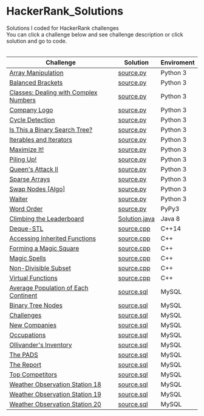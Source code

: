 # HackerRank_Solutions
Solutions I coded for HackerRank challenges <br>
You can click a challenge below and see challenge description or click solution and go to code.<br> <br>

| **Challenge**                         	| **Solution**  	| **Enviroment** 	|
|---------------------------------------	|---------------	|----------------	|
| [Array Manipulation](https://www.hackerrank.com/challenges/crush/problem)                    	| [source.py](https://github.com/HalilUzer/HackerRank_Solutions/blob/main/Array%20Manipulation%20-%20Python%203/source.py)     	| Python 3       	|
| [Balanced Brackets](https://www.hackerrank.com/challenges/balanced-brackets/problem)                     	| [source.py](https://github.com/HalilUzer/HackerRank_Solutions/blob/main/Balanced%20Brackets%20-%20Python%203/source.py)     	| Python 3       	|
| [Classes: Dealing with Complex Numbers](https://www.hackerrank.com/challenges/class-1-dealing-with-complex-numbers/problem) 	| [source.py](https://github.com/HalilUzer/HackerRank_Solutions/blob/main/Classes%20Dealing%20with%20Complex%20Numbers%20-%20Python%203/source.py)     	| Python 3       	|
| [Company Logo](https://www.hackerrank.com/challenges/most-commons/problem)                          	| [source.py](https://github.com/HalilUzer/HackerRank_Solutions/blob/main/Company%20Logo%20-%20Python%203/source.py)     	| Python 3       	|
| [Cycle Detection](https://www.hackerrank.com/challenges/detect-whether-a-linked-list-contains-a-cycle/problem)                       	| [source.py](https://github.com/HalilUzer/HackerRank_Solutions/blob/main/Cycle%20Detection%20-%20Python%203/source.py)     	| Python 3       	|
| [Is This a Binary Search Tree?](https://www.hackerrank.com/challenges/is-binary-search-tree/problem)         	| [source.py](https://github.com/HalilUzer/HackerRank_Solutions/blob/main/Is%20This%20a%20Binary%20Search%20Tree%20-%20Python%203/source.py)     	| Python 3       	|
| [Iterables and Iterators](https://www.hackerrank.com/challenges/iterables-and-iterators/problem)               	| [source.py](https://github.com/HalilUzer/HackerRank_Solutions/blob/main/Iterables%20and%20Iterators%20-%20Python%203/source.py)     	| Python 3       	|
| [Maximize It!](https://www.hackerrank.com/challenges/maximize-it/problem)                          	| [source.py](https://github.com/HalilUzer/HackerRank_Solutions/blob/main/Maximize%20It!%20-%20Python%203/source.py)     	| Python 3       	|
| [Piling Up!](https://www.hackerrank.com/challenges/piling-up/problem)                            	| [source.py](https://github.com/HalilUzer/HackerRank_Solutions/blob/main/Piling%20Up!%20-%20Python%203/source.py)     	| Python 3       	|
| [Queen's Attack II](https://www.hackerrank.com/challenges/queens-attack-2/problem)                     	| [source.py](https://github.com/HalilUzer/HackerRank_Solutions/blob/main/Queen's%20Attack%20II%20-%20Python%203/source.py)     	| Python 3       	|
| [Sparse Arrays](https://www.hackerrank.com/challenges/sparse-arrays/problem)                         	| [source.py](https://github.com/HalilUzer/HackerRank_Solutions/blob/main/Sparse%20Arrays%20-%20Python%203/source.py)     	| Python 3       	|
| [Swap Nodes [Algo]](https://www.hackerrank.com/challenges/swap-nodes-algo/problem)                     	| [source.py](https://github.com/HalilUzer/HackerRank_Solutions/blob/main/Swap%20Nodes%20%5BAlgo%5D%20-%20Python%203/source.py)     	| Python 3       	|
| [Waiter](https://www.hackerrank.com/challenges/waiter/problem)                                	| [source.py](https://github.com/HalilUzer/HackerRank_Solutions/blob/main/Waiter%20-%20Python%203/source.py)     	| Python 3       	|
| [Word Order](https://www.hackerrank.com/challenges/word-order/problem)                            	| [source.py](https://github.com/HalilUzer/HackerRank_Solutions/blob/main/Word%20Order%20-%20PyPy3/source.py)     	| PyPy3          	|
| [Climbing the Leaderboard](https://www.hackerrank.com/challenges/climbing-the-leaderboard/problem)              	| [Solution.java](https://github.com/HalilUzer/HackerRank_Solutions/blob/main/Climbing%20the%20Leaderboard%20-%20Java%208/Solution.java) 	| Java 8         	|
| [Deque-STL](https://www.hackerrank.com/challenges/deque-stl/problem)                             	| [source.cpp](https://github.com/HalilUzer/HackerRank_Solutions/blob/main/Deque-STL%20-%20C%2B%2B14/source.cpp)    	| C++14          	|
| [Accessing Inherited Functions](https://www.hackerrank.com/challenges/accessing-inherited-functions/problem)         	| [source.cpp](https://github.com/HalilUzer/HackerRank_Solutions/blob/main/Accessing%20Inherited%20Functions%20-%20C%2B%2B/source.cpp)    	| C++            	|
| [Forming a Magic Square](https://www.hackerrank.com/challenges/magic-square-forming/problem)                	| [source.cpp](https://github.com/HalilUzer/HackerRank_Solutions/blob/main/Forming%20a%20Magic%20Square%20-%20C%2B%2B/source.cpp)    	| C++            	|
| [Magic Spells](https://www.hackerrank.com/challenges/magic-spells/problem)                          	| [source.cpp](https://github.com/HalilUzer/HackerRank_Solutions/blob/main/Magic%20Spells%20-%20C%2B%2B/source.cpp)    	| C++            	|
| [Non-Divisible Subset](https://www.hackerrank.com/challenges/non-divisible-subset/problem)                  	| [source.cpp](https://github.com/HalilUzer/HackerRank_Solutions/blob/main/Non-Divisible%20Subset%20-%20C%2B%2B/source.cpp)    	| C++            	|
| [Virtual Functions](https://www.hackerrank.com/challenges/virtual-functions/problem)                     	| [source.cpp](https://github.com/HalilUzer/HackerRank_Solutions/blob/main/Virtual%20Functions%20-%20C%2B%2B/source.cpp)    	| C++            	|
| [Average Population of Each Continent](https://www.hackerrank.com/challenges/average-population-of-each-continent/problem)  	| [source.sql](https://github.com/HalilUzer/HackerRank_Solutions/blob/main/Average%20Population%20of%20Each%20Continent%20-%20MySQL/source.sql)    	| MySQL          	|
| [Binary Tree Nodes](https://www.hackerrank.com/challenges/binary-search-tree-1/problem)                     	| [source.sql](https://github.com/HalilUzer/HackerRank_Solutions/blob/main/Binary%20Tree%20Nodes%20-%20MySQL/source.sql)    	| MySQL          	|
| [Challenges](https://www.hackerrank.com/challenges/challenges/problem)                            	| [source.sql](https://github.com/HalilUzer/HackerRank_Solutions/blob/main/Challenges%20-%20MySQL/source.sql)    	| MySQL          	|
| [New Companies](https://www.hackerrank.com/challenges/the-company/problem)                         	| [source.sql](https://github.com/HalilUzer/HackerRank_Solutions/blob/main/New%20Companies%20-%20MySQL/source.sql)    	| MySQL          	|
| [Occupations](https://www.hackerrank.com/challenges/occupations/problem)                           	| [source.sql](https://github.com/HalilUzer/HackerRank_Solutions/blob/main/Occupations%20-%20MySQL/source.sql)    	| MySQL          	|
| [Ollivander's Inventory](https://www.hackerrank.com/challenges/harry-potter-and-wands/problem)                	| [source.sql](https://github.com/HalilUzer/HackerRank_Solutions/blob/main/Ollivander's%20Inventory%20-%20MySQL/source.sql)    	| MySQL          	|
| [The PADS](https://www.hackerrank.com/challenges/the-pads/problem)                              	| [source.sql](https://github.com/HalilUzer/HackerRank_Solutions/blob/main/The%20PADS%20-%20MySQL/source.sql)    	| MySQL          	|
| [The Report](https://www.hackerrank.com/challenges/the-report/problem)                            	| [source.sql](https://github.com/HalilUzer/HackerRank_Solutions/blob/main/The%20Report%20-%20MySQL/source.sql)    	| MySQL          	|
| [Top Competitors](https://www.hackerrank.com/challenges/full-score/problem)                       	| [source.sql](https://github.com/HalilUzer/HackerRank_Solutions/blob/main/Top%20Competitors%20-%20MySQL/source.sql)    	| MySQL          	|
| [Weather Observation Station 18](https://www.hackerrank.com/challenges/weather-observation-station-18/problem)        	| [source.sql](https://github.com/HalilUzer/HackerRank_Solutions/blob/main/Weather%20Observation%20Station%2018%20-%20MySQL/source.sql)    	| MySQL          	|
| [Weather Observation Station 19](https://www.hackerrank.com/challenges/weather-observation-station-19/problem)        	| [source.sql](https://github.com/HalilUzer/HackerRank_Solutions/blob/main/Weather%20Observation%20Station%2019%20-%20MySQL/source.sql)    	| MySQL          	|
| [Weather Observation Station 20](https://www.hackerrank.com/challenges/weather-observation-station-20/problem)        	| [source.sql](https://github.com/HalilUzer/HackerRank_Solutions/blob/main/Weather%20Observation%20Station%2020%20-%20MySQL/source.sql)    	| MySQL          	|

